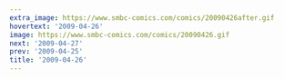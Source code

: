 ```yaml
---
extra_image: https://www.smbc-comics.com/comics/20090426after.gif
hovertext: '2009-04-26'
image: https://www.smbc-comics.com/comics/20090426.gif
next: '2009-04-27'
prev: '2009-04-25'
title: '2009-04-26'
---
```

